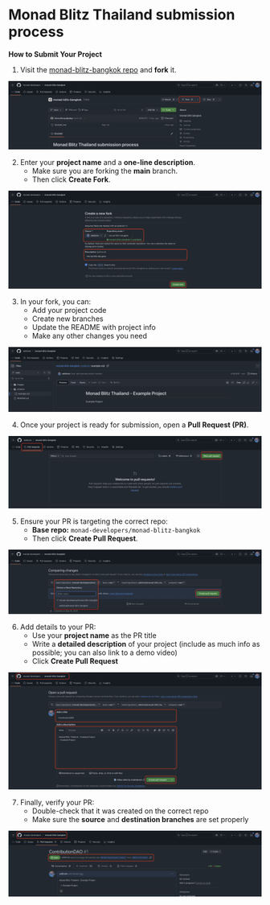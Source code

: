 # Monad Blitz Thailand submission process

**How to Submit Your Project**

1. Visit the [monad-blitz-bangkok repo](https://github.com/monad-developers/monad-blitz-bangkok) and **fork** it.

![fork repo](https://raw.githubusercontent.com/addicola/monad-blitz-bangkok/refs/heads/main/images/fork-repository.png)

2. Enter your **project name** and a **one-line description**.
   - Make sure you are forking the **main** branch.
   - Then click **Create Fork**.

![fork detail](https://raw.githubusercontent.com/addicola/monad-blitz-bangkok/refs/heads/main/images/fork-detail.png)

3. In your fork, you can:
   - Add your project code
   - Create new branches
   - Update the README with project info
   - Make any other changes you need

![example project](https://raw.githubusercontent.com/addicola/monad-blitz-bangkok/refs/heads/main/images/example-project.png)

4. Once your project is ready for submission, open a **Pull Request (PR)**.

![pull requests](https://raw.githubusercontent.com/addicola/monad-blitz-bangkok/refs/heads/main/images/pull-requests.png)

5. Ensure your PR is targeting the correct repo:
   - **Base repo:** `monad-developers/monad-blitz-bangkok`
   - Then click **Create Pull Request**.

![create pull-request](https://raw.githubusercontent.com/addicola/monad-blitz-bangkok/refs/heads/main/images/crate-pull-request.png)

6. Add details to your PR:
   - Use your **project name** as the PR title
   - Write a **detailed description** of your project (include as much info as possible; you can also link to a demo video)
   - Click **Create Pull Request**

![pull request detail](https://raw.githubusercontent.com/addicola/monad-blitz-bangkok/refs/heads/main/images/pull-request-detail.png)

7. Finally, verify your PR:
   - Double-check that it was created on the correct repo
   - Make sure the **source** and **destination branches** are set properly

![pull request review](https://raw.githubusercontent.com/addicola/monad-blitz-bangkok/refs/heads/main/images/pull-request-review.png)
